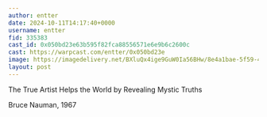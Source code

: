 ```yaml
---
author: entter
date: 2024-10-11T14:17:40+0000
username: entter
fid: 335383
cast_id: 0x050bd23e63b595f82fca88556571e6e9b6c2600c
cast: https://warpcast.com/entter/0x050bd23e
image: https://imagedelivery.net/BXluQx4ige9GuW0Ia56BHw/8e4a1bae-5f59-49ec-b9bd-6fa959bd5c00/original
layout: post
---
```

The True Artist Helps the World by Revealing Mystic Truths  
  
Bruce Nauman, 1967  

<img src='https://imagedelivery.net/BXluQx4ige9GuW0Ia56BHw/8e4a1bae-5f59-49ec-b9bd-6fa959bd5c00/original' alt='' referrerpolicy='no-referrer'/>